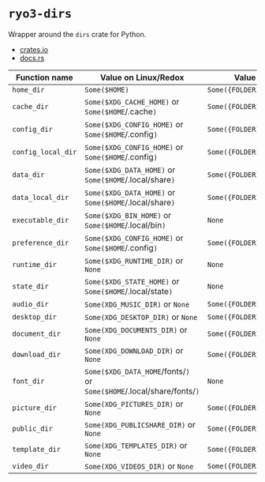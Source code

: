 # `ryo3-dirs`

Wrapper around the `dirs` crate for Python.

- [crates.io](https://crates.io/crates/dirs)
- [docs.rs](https://docs.rs/dirs)

| Function name      | Value on Linux/Redox                                                   | Value on Windows                  | Value on macOS                             |
| ------------------ | ---------------------------------------------------------------------- | --------------------------------- | ------------------------------------------ |
| `home_dir`         | `Some($HOME)`                                                          | `Some({FOLDERID_Profile})`        | `Some($HOME)`                              |
| `cache_dir`        | `Some($XDG_CACHE_HOME)` or `Some($HOME`/.cache`)`                      | `Some({FOLDERID_LocalAppData})`   | `Some($HOME`/Library/Caches`)`             |
| `config_dir`       | `Some($XDG_CONFIG_HOME)` or `Some($HOME`/.config`)`                    | `Some({FOLDERID_RoamingAppData})` | `Some($HOME`/Library/Application Support`)`|
| `config_local_dir` | `Some($XDG_CONFIG_HOME)` or `Some($HOME`/.config`)`                    | `Some({FOLDERID_LocalAppData})`   | `Some($HOME`/Library/Application Support`)`|
| `data_dir`         | `Some($XDG_DATA_HOME)` or `Some($HOME`/.local/share`)`                 | `Some({FOLDERID_RoamingAppData})` | `Some($HOME`/Library/Application Support`)`|
| `data_local_dir`   | `Some($XDG_DATA_HOME)` or `Some($HOME`/.local/share`)`                 | `Some({FOLDERID_LocalAppData})`   | `Some($HOME`/Library/Application Support`)`|
| `executable_dir`   | `Some($XDG_BIN_HOME)` or `Some($HOME`/.local/bin`)`                    | `None`                            | `None`                                     |
| `preference_dir`   | `Some($XDG_CONFIG_HOME)` or `Some($HOME`/.config`)`                    | `Some({FOLDERID_RoamingAppData})` | `Some($HOME`/Library/Preferences`)`        |
| `runtime_dir`      | `Some($XDG_RUNTIME_DIR)` or `None`                                     | `None`                            | `None`                                     |
| `state_dir`        | `Some($XDG_STATE_HOME)` or `Some($HOME`/.local/state`)`                | `None`                            | `None`                                     |
| `audio_dir`        | `Some(XDG_MUSIC_DIR)` or `None`                                        | `Some({FOLDERID_Music})`          | `Some($HOME`/Music/`)`                     |
| `desktop_dir`      | `Some(XDG_DESKTOP_DIR)` or `None`                                      | `Some({FOLDERID_Desktop})`        | `Some($HOME`/Desktop/`)`                   |
| `document_dir`     | `Some(XDG_DOCUMENTS_DIR)` or `None`                                    | `Some({FOLDERID_Documents})`      | `Some($HOME`/Documents/`)`                 |
| `download_dir`     | `Some(XDG_DOWNLOAD_DIR)` or `None`                                     | `Some({FOLDERID_Downloads})`      | `Some($HOME`/Downloads/`)`                 |
| `font_dir`         | `Some($XDG_DATA_HOME`/fonts/`)` or `Some($HOME`/.local/share/fonts/`)` | `None`                            | `Some($HOME`/Library/Fonts/`)`             |
| `picture_dir`      | `Some(XDG_PICTURES_DIR)` or `None`                                     | `Some({FOLDERID_Pictures})`       | `Some($HOME`/Pictures/`)`                  |
| `public_dir`       | `Some(XDG_PUBLICSHARE_DIR)` or `None`                                  | `Some({FOLDERID_Public})`         | `Some($HOME`/Public/`)`                    |
| `template_dir`     | `Some(XDG_TEMPLATES_DIR)` or `None`                                    | `Some({FOLDERID_Templates})`      | `None`                                     |
| `video_dir`        | `Some(XDG_VIDEOS_DIR)` or `None`                                       | `Some({FOLDERID_Videos})`         | `Some($HOME`/Movies/`)`                    |

